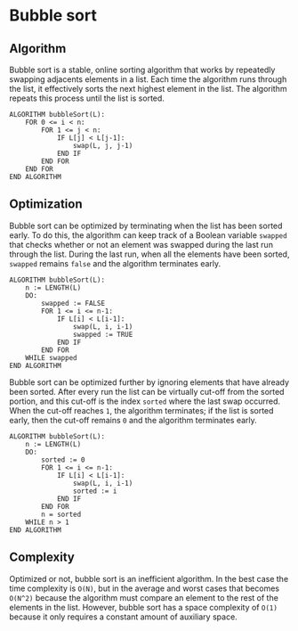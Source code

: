 # Bubble sort
## Algorithm
Bubble sort is a stable, online sorting algorithm that works by repeatedly swapping adjacents elements in a list. Each time the algorithm runs through the list, it effectively sorts the next highest element in the list. The algorithm repeats this process until the list is sorted.
```
ALGORITHM bubbleSort(L):
    FOR 0 <= i < n:
        FOR 1 <= j < n:
            IF L[j] < L[j-1]:
                swap(L, j, j-1)
            END IF
        END FOR
    END FOR
END ALGORITHM
```
## Optimization
Bubble sort can be optimized by terminating when the list has been sorted early. To do this, the algorithm can keep track of a Boolean variable `swapped` that checks whether or not an element was swapped during the last run through the list. During the last run, when all the elements have been sorted, `swapped` remains `false` and the algorithm terminates early.
```
ALGORITHM bubbleSort(L):
    n := LENGTH(L)
    DO:
        swapped := FALSE
        FOR 1 <= i <= n-1:
            IF L[i] < L[i-1]:
                swap(L, i, i-1)
                swapped := TRUE
            END IF
        END FOR
    WHILE swapped
END ALGORITHM
```
Bubble sort can be optimized further by ignoring elements that have already been sorted. After every run the list can be virtually cut-off from the sorted portion, and this cut-off is the index `sorted` where the last swap occurred. When the cut-off reaches `1`, the algorithm terminates; if the list is sorted early, then the cut-off remains `0` and the algorithm terminates early.
```
ALGORITHM bubbleSort(L):
    n := LENGTH(L)
    DO:
        sorted := 0
        FOR 1 <= i <= n-1:
            IF L[i] < L[i-1]:
                swap(L, i, i-1)
                sorted := i
            END IF
        END FOR
        n = sorted
    WHILE n > 1
END ALGORITHM
```
## Complexity
Optimized or not, bubble sort is an inefficient algorithm. In the best case the time complexity is `O(N)`, but in the average and worst cases that becomes `O(N^2)` because the algorithm must compare an element to the rest of the elements in the list. However, bubble sort has a space complexity of `O(1)` because it only requires a constant amount of auxiliary space.
